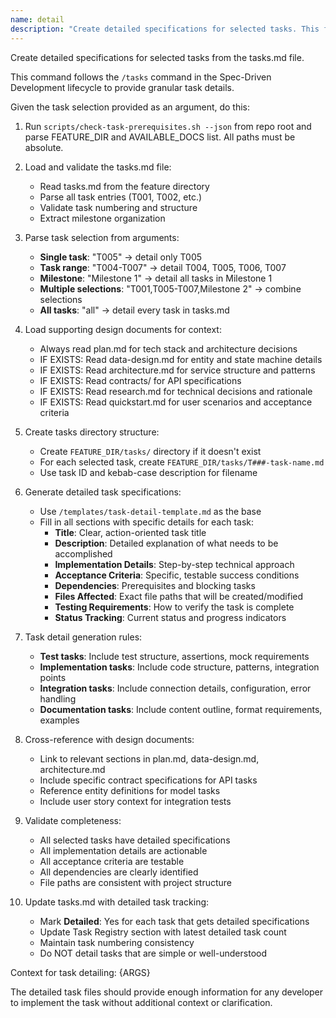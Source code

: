 ```yaml
---
name: detail
description: "Create detailed specifications for selected tasks. This follows the tasks command in the Spec-Driven Development lifecycle."
---
```


Create detailed specifications for selected tasks from the tasks.md file.

This command follows the `/tasks` command in the Spec-Driven Development lifecycle to provide granular task details.

Given the task selection provided as an argument, do this:

1. Run `scripts/check-task-prerequisites.sh --json` from repo root and parse FEATURE_DIR and AVAILABLE_DOCS list. All paths must be absolute.

2. Load and validate the tasks.md file:
   - Read tasks.md from the feature directory
   - Parse all task entries (T001, T002, etc.)
   - Validate task numbering and structure
   - Extract milestone organization

3. Parse task selection from arguments:
   - **Single task**: "T005" → detail only T005
   - **Task range**: "T004-T007" → detail T004, T005, T006, T007
   - **Milestone**: "Milestone 1" → detail all tasks in Milestone 1
   - **Multiple selections**: "T001,T005-T007,Milestone 2" → combine selections
   - **All tasks**: "all" → detail every task in tasks.md

4. Load supporting design documents for context:
   - Always read plan.md for tech stack and architecture decisions
   - IF EXISTS: Read data-design.md for entity and state machine details
   - IF EXISTS: Read architecture.md for service structure and patterns
   - IF EXISTS: Read contracts/ for API specifications
   - IF EXISTS: Read research.md for technical decisions and rationale
   - IF EXISTS: Read quickstart.md for user scenarios and acceptance criteria

5. Create tasks directory structure:
   - Create `FEATURE_DIR/tasks/` directory if it doesn't exist
   - For each selected task, create `FEATURE_DIR/tasks/T###-task-name.md`
   - Use task ID and kebab-case description for filename

6. Generate detailed task specifications:
   - Use `/templates/task-detail-template.md` as the base
   - Fill in all sections with specific details for each task:
     * **Title**: Clear, action-oriented task title
     * **Description**: Detailed explanation of what needs to be accomplished
     * **Implementation Details**: Step-by-step technical approach
     * **Acceptance Criteria**: Specific, testable success conditions
     * **Dependencies**: Prerequisites and blocking tasks
     * **Files Affected**: Exact file paths that will be created/modified
     * **Testing Requirements**: How to verify the task is complete
     * **Status Tracking**: Current status and progress indicators

7. Task detail generation rules:
   - **Test tasks**: Include test structure, assertions, mock requirements
   - **Implementation tasks**: Include code structure, patterns, integration points
   - **Integration tasks**: Include connection details, configuration, error handling
   - **Documentation tasks**: Include content outline, format requirements, examples

8. Cross-reference with design documents:
   - Link to relevant sections in plan.md, data-design.md, architecture.md
   - Include specific contract specifications for API tasks
   - Reference entity definitions for model tasks
   - Include user story context for integration tests

9. Validate completeness:
   - All selected tasks have detailed specifications
   - All implementation details are actionable
   - All acceptance criteria are testable
   - All dependencies are clearly identified
   - File paths are consistent with project structure

10. Update tasks.md with detailed task tracking:
    - Mark **Detailed**: Yes for each task that gets detailed specifications
    - Update Task Registry section with latest detailed task count
    - Maintain task numbering consistency
    - Do NOT detail tasks that are simple or well-understood

Context for task detailing: {ARGS}

The detailed task files should provide enough information for any developer to implement the task without additional context or clarification.